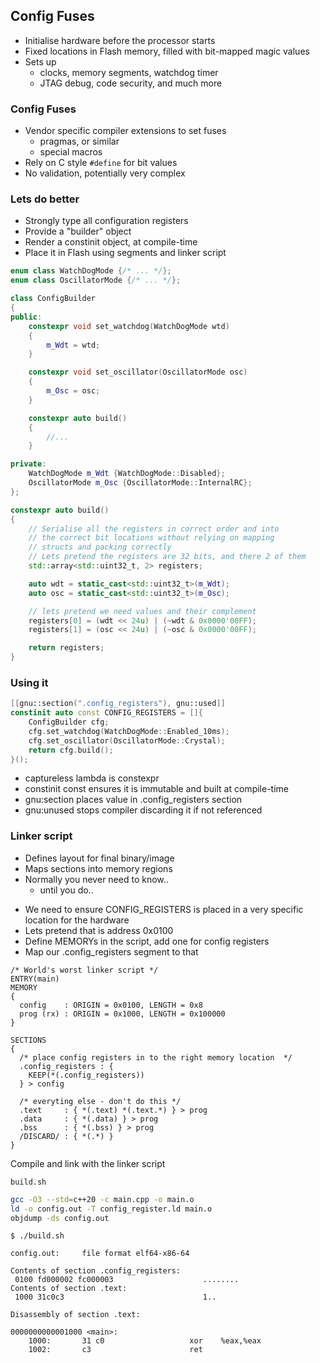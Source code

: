 ## Config Fuses

- Initialise hardware before the processor starts
- Fixed locations in Flash memory, filled with bit-mapped magic values
- Sets up
  - clocks, memory segments, watchdog timer
  - JTAG debug, code security, and much more



<!-- down -->
### Config Fuses

- Vendor specific compiler extensions to set fuses
  - pragmas, or similar
  - special macros
- Rely on C style `#define` for bit values
- No validation, potentially very complex



<!-- down -->
### Lets do better

- Strongly type all configuration registers
- Provide a "builder" object
- Render a constinit object, at compile-time
- Place it in Flash using segments and linker script



<!-- down -->
```C++
enum class WatchDogMode {/* ... */};
enum class OscillatorMode {/* ... */};

class ConfigBuilder
{
public:
    constexpr void set_watchdog(WatchDogMode wtd)
    {
        m_Wdt = wtd;
    }

    constexpr void set_oscillator(OscillatorMode osc)
    {
        m_Osc = osc;
    }

    constexpr auto build()
    {
        //...
    }

private:
    WatchDogMode m_Wdt {WatchDogMode::Disabled};
    OscillatorMode m_Osc {OscillatorMode::InternalRC};
};
```
<!-- .element: class="r-stretch" -->



```C++
constexpr auto build()
{
    // Serialise all the registers in correct order and into
    // the correct bit locations without relying on mapping
    // structs and packing correctly
    // Lets pretend the registers are 32 bits, and there 2 of them
    std::array<std::uint32_t, 2> registers;

    auto wdt = static_cast<std::uint32_t>(m_Wdt);
    auto osc = static_cast<std::uint32_t>(m_Osc);

    // lets pretend we need values and their complement
    registers[0] = (wdt << 24u) | (~wdt & 0x0000'00FF);
    registers[1] = (osc << 24u) | (~osc & 0x0000'00FF);

    return registers;
}
```
<!-- .element: class="r-stretch" -->



<!-- down -->
### Using it

```C++
[[gnu::section(".config_registers"), gnu::used]]
constinit auto const CONFIG_REGISTERS = []{
    ConfigBuilder cfg;
    cfg.set_watchdog(WatchDogMode::Enabled_10ms);
    cfg.set_oscillator(OscillatorMode::Crystal);
    return cfg.build();
}();
```
- captureless lambda is constexpr
  <!-- .element: class="fragment" -->
- constinit const ensures it is immutable and built at compile-time
  <!-- .element: class="fragment" -->
- gnu:section places value in .config_registers section
  <!-- .element: class="fragment" -->
- gnu:unused stops compiler discarding it if not referenced
  <!-- .element: class="fragment" -->



<!-- down -->
### Linker script

- Defines layout for final binary/image
  <!-- .element: class="fragment" -->
- Maps sections into memory regions
  <!-- .element: class="fragment" -->
- Normally you never need to know..
  <!-- .element: class="fragment" -->
  - until you do..
  <!-- .element: class="fragment" -->



<!-- down -->
- We need to ensure CONFIG_REGISTERS is placed in a very
  specific location for the hardware
- Lets pretend that is address 0x0100
  <!-- .element: class="fragment" -->
- Define MEMORYs in the script, add one for config registers
  <!-- .element: class="fragment" -->
- Map our .config_registers segment to that
  <!-- .element: class="fragment" -->



```
/* World's worst linker script */
ENTRY(main)
MEMORY
{
  config    : ORIGIN = 0x0100, LENGTH = 0x8
  prog (rx) : ORIGIN = 0x1000, LENGTH = 0x100000
}

SECTIONS
{
  /* place config registers in to the right memory location  */
  .config_registers : {
    KEEP(*(.config_registers))
  } > config

  /* everyting else - don't do this */
  .text     : { *(.text) *(.text.*) } > prog
  .data     : { *(.data) } > prog
  .bss      : { *(.bss) } > prog
  /DISCARD/ : { *(.*) }
}

```
<!-- .element: class="r-stretch" -->



<!-- down -->
Compile and link with the linker script

`build.sh`

```bash
gcc -O3 --std=c++20 -c main.cpp -o main.o
ld -o config.out -T config_register.ld main.o
objdump -ds config.out
```




<!-- down -->
```text
$ ./build.sh

config.out:     file format elf64-x86-64

Contents of section .config_registers:
 0100 fd000002 fc000003                    ........
Contents of section .text:
 1000 31c0c3                               1..

Disassembly of section .text:

0000000000001000 <main>:
    1000:       31 c0                   xor    %eax,%eax
    1002:       c3                      ret

```


